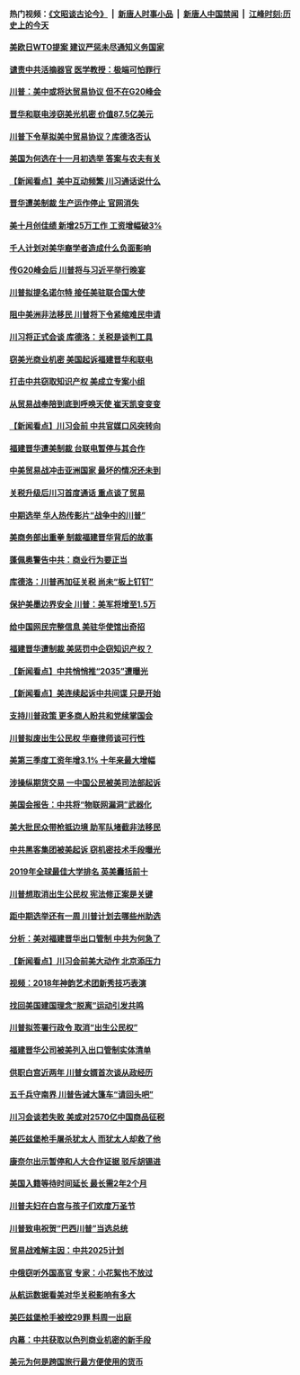 #### 热门视频：[《文昭谈古论今》](https://github.com/gfw-breaker/wenzhao/blob/master/README.md?t=11031233) &nbsp;|&nbsp; [新唐人时事小品](https://github.com/gfw-breaker/ntdtv-comedy/blob/master/README.md?t=11031233) &nbsp;|&nbsp; [新唐人中国禁闻](https://github.com/gfw-breaker/ntdtv-news/blob/master/README.md?t=11031233) &nbsp;|&nbsp; [江峰时刻:历史上的今天](https://github.com/gfw-breaker/today-in-history/blob/master/README.md?t=11031233) 

#### [美欧日WTO提案 建议严惩未尽通知义务国家](../pages/nsc412/n10827615.md?t=11031233) 

#### [谴责中共活摘器官 医学教授：极端可怕罪行](../pages/nsc412/n10827431.md?t=11031233) 

#### [川普：美中或将达贸易协议 但不在G20峰会](../pages/nsc412/n10827254.md?t=11031233) 

#### [晋华和联电涉窃美光机密 价值87.5亿美元](../pages/nsc412/n10827212.md?t=11031233) 

#### [川普下令草拟美中贸易协议？库德洛否认](../pages/nsc412/n10826452.md?t=11031233) 

#### [美国为何选在十一月初选举 答案与农夫有关](../pages/nsc412/n10827109.md?t=11031233) 

#### [【新闻看点】美中互动频繁 川习通话说什么](../pages/nsc412/n10826722.md?t=11031233) 

#### [晋华遭美制裁 生产运作停止 官网消失](../pages/nsc412/n10826594.md?t=11031233) 

#### [美十月创佳绩 新增25万工作 工资增幅破3%](../pages/nsc412/n10826491.md?t=11031233) 

#### [千人计划对美华裔学者造成什么负面影响](../pages/nsc412/n10811713.md?t=11031233) 

#### [传G20峰会后 川普将与习近平举行晚宴](../pages/nsc412/n10825607.md?t=11031233) 

#### [川普拟提名诺尔特 接任美驻联合国大使](../pages/nsc412/n10825076.md?t=11031233) 

#### [阻中美洲非法移民 川普将下令紧缩难民申请](../pages/nsc412/n10825134.md?t=11031233) 

#### [川习将正式会谈 库德洛：关税是谈判工具](../pages/nsc412/n10825047.md?t=11031233) 

#### [窃美光商业机密 美国起诉福建晋华和联电](../pages/nsc412/n10824695.md?t=11031233) 

#### [打击中共窃取知识产权  美成立专案小组](../pages/nsc412/n10824743.md?t=11031233) 

#### [从贸易战奉陪到底到呼唤天使 崔天凯变变变](../pages/nsc412/n10824121.md?t=11031233) 

#### [【新闻看点】川习会前 中共官媒口风突转向](../pages/nsc412/n10824149.md?t=11031233) 

#### [福建晋华遭美制裁 台联电暂停与其合作](../pages/nsc412/n10824246.md?t=11031233) 

#### [中美贸易战冲击亚洲国家 最坏的情况还未到](../pages/nsc412/n10824075.md?t=11031233) 

#### [关税升级后川习首度通话 重点谈了贸易](../pages/nsc412/n10824050.md?t=11031233) 

#### [中期选举 华人热传影片“战争中的川普”](../pages/nsc412/n10823978.md?t=11031233) 

#### [美商务部出重拳 制裁福建晋华背后的故事](../pages/nsc412/n10821975.md?t=11031233) 

#### [蓬佩奥警告中共：商业行为要正当](../pages/nsc412/n10822236.md?t=11031233) 

#### [库德洛：川普再加征关税 尚未“板上钉钉”](../pages/nsc412/n10822598.md?t=11031233) 

#### [保护美墨边界安全 川普：美军将增至1.5万](../pages/nsc412/n10822117.md?t=11031233) 

#### [给中国网民完整信息 美驻华使馆出奇招](../pages/nsc412/n10821989.md?t=11031233) 

#### [福建晋华遭制裁  美惩罚中企窃知识产权？](../pages/nsc412/n10821271.md?t=11031233) 

#### [【新闻看点】中共悄悄推“2035”遭曝光](../pages/nsc412/n10821631.md?t=11031233) 

#### [【新闻看点】美连续起诉中共间谍 只是开始](../pages/nsc412/n10821204.md?t=11031233) 

#### [支持川普政策 更多商人盼共和党续掌国会](../pages/nsc412/n10821595.md?t=11031233) 

#### [川普拟废出生公民权 华裔律师谈可行性](../pages/nsc412/n10819781.md?t=11031233) 

#### [美第三季度工资年增3.1% 十年来最大增幅](../pages/nsc412/n10821339.md?t=11031233) 

#### [涉操纵期货交易 一中国公民被美司法部起诉](../pages/nsc412/n10821047.md?t=11031233) 

#### [美国会报告：中共将“物联网漏洞”武器化](../pages/nsc412/n10818464.md?t=11031233) 

#### [美大批民众带枪抵边境 助军队堵截非法移民](../pages/nsc412/n10820699.md?t=11031233) 

#### [中共黑客集团被美起诉 窃机密技术手段曝光](../pages/nsc412/n10819592.md?t=11031233) 

#### [2019年全球最佳大学排名 英美囊括前十](../pages/nsc412/n10819133.md?t=11031233) 

#### [川普想取消出生公民权 宪法修正案是关键](../pages/nsc412/n10819384.md?t=11031233) 

#### [距中期选举还有一周 川普计划去哪些州助选](../pages/nsc412/n10816965.md?t=11031233) 

#### [分析：美对福建晋华出口管制 中共为何急了](../pages/nsc412/n10818969.md?t=11031233) 

#### [【新闻看点】川习会前美大动作 北京添压力](../pages/nsc412/n10818753.md?t=11031233) 

#### [视频：2018年神韵艺术团新秀技巧表演](../pages/nsc412/n10818671.md?t=11031233) 

#### [找回美国建国理念“脱离”运动引发共鸣](../pages/nsc412/n10818901.md?t=11031233) 

#### [川普拟签署行政令 取消“出生公民权”](../pages/nsc412/n10818565.md?t=11031233) 

#### [福建晋华公司被美列入出口管制实体清单](../pages/nsc412/n10816710.md?t=11031233) 

#### [供职白宫近两年 川普女婿首次谈从政经历](../pages/nsc412/n10817086.md?t=11031233) 

#### [五千兵守南界 川普告诫大篷车“请回头吧”](../pages/nsc412/n10816581.md?t=11031233) 

#### [川习会谈若失败 美或对2570亿中国商品征税](../pages/nsc412/n10816704.md?t=11031233) 

#### [美匹兹堡枪手屠杀犹太人 而犹太人却救了他](../pages/nsc412/n10816802.md?t=11031233) 

#### [康奈尔出示暂停和人大合作证据 驳斥胡锡进](../pages/nsc412/n10816597.md?t=11031233) 

#### [美国入籍等待时间延长 最长需2年2个月](../pages/nsc412/n10816127.md?t=11031233) 

#### [川普夫妇在白宫与孩子们欢度万圣节](../pages/nsc412/n10815594.md?t=11031233) 

#### [川普致电祝贺“巴西川普”当选总统](../pages/nsc412/n10815388.md?t=11031233) 

#### [贸易战难解主因：中共2025计划](../pages/nsc412/n10814718.md?t=11031233) 

#### [中俄窃听外国高官 专家：小花絮也不放过](../pages/nsc412/n10814681.md?t=11031233) 

#### [从航运数据看美对华关税影响有多大](../pages/nsc412/n10814354.md?t=11031233) 

#### [美匹兹堡枪手被控29罪 料周一出庭](../pages/nsc412/n10814146.md?t=11031233) 

#### [内幕：中共获取以色列商业机密的新手段](../pages/nsc412/n10812897.md?t=11031233) 

#### [美元为何是跨国旅行最方便使用的货币](../pages/nsc412/n10809721.md?t=11031233) 

